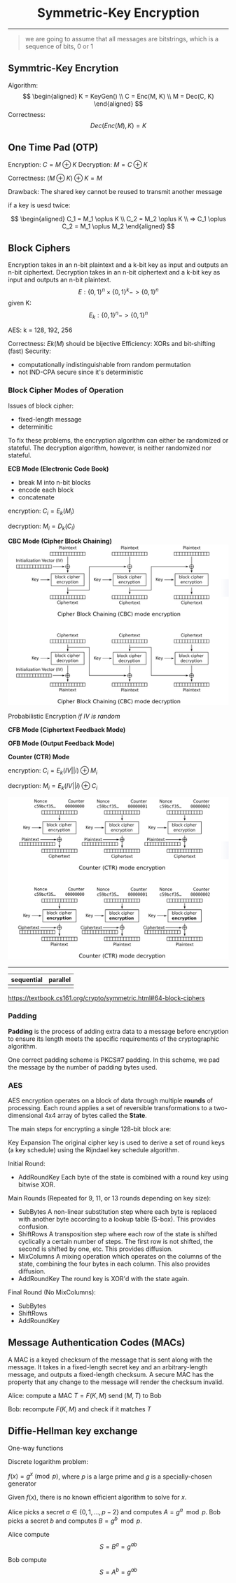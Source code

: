 # <center> Symmetric-Key Encryption
---
>we are going to assume that all messages are bitstrings, which is a sequence of bits, 0 or 1
## Symmtric-Key Encrytion
Algorithm:
$$
\begin{aligned}
K = KeyGen() \\
C = Enc(M, K) \\
M = Dec(C, K)
\end{aligned}
$$
Correctness: 
$$
Dec(Enc(M), K) = K
$$

## One Time Pad (OTP)

Encryption: $C = M \oplus K$
Decryption: $M = C \oplus K$

Correctness: $(M \oplus K) \oplus K = M$

Drawback: The shared key cannot be reused to transmit another message

if a key is uesd twice:

$$
\begin{aligned}
C_1 = M_1 \oplus K \\
C_2 = M_2 \oplus K \\
=> C_1 \oplus C_2 = M_1 \oplus M_2
\end{aligned}
$$

## Block Ciphers


Encryption takes in an n-bit plaintext and a k-bit key as input and outputs an n-bit ciphertext. 
Decryption takes in an n-bit ciphertext and a k-bit key as input and outputs an n-bit plaintext.
$$
E:\{0,1\}^n \times \{0,1\}^k -> \{0, 1\}^n
$$
given K:
$$
E_k:\{0,1\}^n -> \{0, 1\}^n
$$


AES: k = 128, 192, 256


Correctness: $Ek(M)$ should be bijective 
Efficiency: XORs and bit-shifting (fast)
Security: 
- computationally indistinguishable from random permutation
- not IND-CPA secure since it's deterministic

###  Block Cipher Modes of Operation
Issues of block cipher:
- fixed-length message
- determinitic
  
To fix these problems, the encryption algorithm can either be randomized or stateful. 
The decryption algorithm, however, is neither randomized nor stateful.

**ECB Mode (Electronic Code Book)**
- break M into n-bit blocks 
- encode each block
- concatenate
  
encryption: $C_i = E_k(M_i)$

decryption: $M_i = D_k(C_i)$

**CBC Mode (Cipher Block Chaining)**
![](cbc.png)

Probabilistic Encryption *if IV is random*

**CFB Mode (Ciphertext Feedback Mode)**

**OFB Mode (Output Feedback Mode)**

**Counter (CTR) Mode**

encryption: $C_i = E_k(IV||i) \oplus M_i$

decryption: $M_i = E_k(IV||i) \oplus C_i$


![](ctr.png)

---

|  sequential | parallel  |
|---|---|
|   |   |

<https://textbook.cs161.org/crypto/symmetric.html#64-block-ciphers>

### Padding

**Padding** is the process of adding extra data to a message ​​before​​ encryption to ensure its length meets the specific requirements of the cryptographic algorithm.

One correct padding scheme is PKCS#7 padding. In this scheme, we pad the message by the number of padding bytes used.

### AES
AES encryption operates on a block of data through multiple **rounds** of processing. 
Each round applies a set of reversible transformations to a two-dimensional 4x4 array of bytes called the **​​State​​**.

The main steps for encrypting a single 128-bit block are:

Key Expansion
  The original cipher key is used to derive a set of round keys (a key schedule) using the Rijndael key schedule algorithm.

Initial Round:​
- ​​AddRoundKey
  Each byte of the state is combined with a round key using bitwise XOR.

Main Rounds (Repeated for 9, 11, or 13 rounds depending on key size):​
- SubBytes
  A non-linear substitution step where each byte is replaced with another byte according to a lookup table (S-box). 
  This provides confusion.
- ShiftRows
  A transposition step where each row of the state is shifted cyclically a certain number of steps. The first row is not shifted, the second is shifted by one, etc. 
  This provides diffusion.
- MixColumns
  A mixing operation which operates on the columns of the state, combining the four bytes in each column. 
  This also provides diffusion.
- AddRoundKey
  The round key is XOR'd with the state again.

Final Round (No MixColumns):​​

- ​SubBytes​​
- ​​ShiftRows​​
- ​​AddRoundKey​


## Message Authentication Codes (MACs)
A MAC is a keyed checksum of the message that is sent along with the message.
It takes in a fixed-length secret key and an arbitrary-length message, and outputs a fixed-length checksum. 
A secure MAC has the property that any change to the message will render the checksum invalid.

Alice: 
compute a MAC $T = F(K,M)$
send $(M,T)$ to Bob

Bob:
recompute $F(K,M)$ and check if it matches $T$

## Diffie-Hellman key exchange

One-way functions

Discrete logarithm problem:

$f(x) = g^x \pmod p$, where $p$ is a large prime and $g$ is a specially-chosen generator

Given $f(x)$, there is no known efficient algorithm to solve for $x$.

Alice picks a secret $a \in \{0,1,...,p-2\}$ and computes $A=g^a \mod p$. Bob picks a secret $b$ and computes $B=g^b \mod p$. 

Alice compute
$$
S=B^a = g^{ab}
$$

Bob compute
$$
S=A^b = g^{ab}
$$
